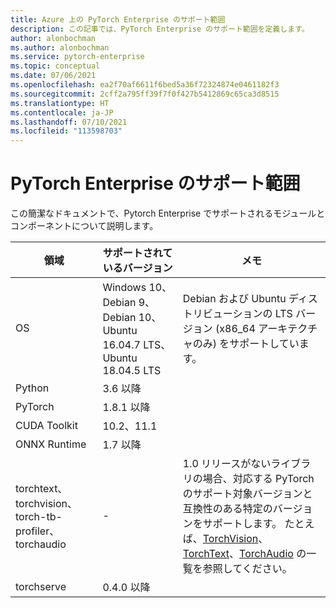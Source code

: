 ```yaml
---
title: Azure 上の PyTorch Enterprise のサポート範囲
description: この記事では、PyTorch Enterprise のサポート範囲を定義します。
author: alonbochman
ms.author: alonbochman
ms.service: pytorch-enterprise
ms.topic: conceptual
ms.date: 07/06/2021
ms.openlocfilehash: ea2f70af6611f6bed5a36f72324874e0461182f3
ms.sourcegitcommit: 2cff2a795ff39f7f0f427b5412869c65ca3d8515
ms.translationtype: HT
ms.contentlocale: ja-JP
ms.lasthandoff: 07/10/2021
ms.locfileid: "113598703"
---
```

# <a name="support-boundaries-for-pytorch-enterprise"></a>PyTorch Enterprise のサポート範囲

この簡潔なドキュメントで、Pytorch Enterprise でサポートされるモジュールとコンポーネントについて説明します。


|領域|サポートされているバージョン|メモ|
|----|----|----|
|OS|Windows 10、Debian 9、Debian 10、Ubuntu 16.04.7 LTS、Ubuntu 18.04.5 LTS|Debian および Ubuntu ディストリビューションの LTS バージョン (x86_64 アーキテクチャのみ) をサポートしています。|
|Python|3.6 以降||
|PyTorch|1.8.1 以降||
|CUDA Toolkit|10.2、11.1||
|ONNX Runtime|1.7 以降||
|torchtext、torchvision、torch-tb-profiler、torchaudio| - |1\.0 リリースがないライブラリの場合、対応する PyTorch のサポート対象バージョンと互換性のある特定のバージョンをサポートします。 たとえば、[TorchVision](https://github.com/pytorch/vision#installation)、[TorchText](https://github.com/pytorch/text#installation)、[TorchAudio](https://github.com/pytorch/audio/#dependencies) の一覧を参照してください。|
|torchserve|0.4.0 以降||
